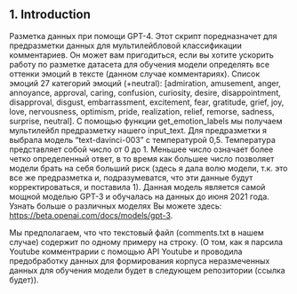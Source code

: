 
## 1. Introduction

Разметка данных при помощи GPT-4. Этот скрипт поредназначет для предразметки данных для мультилейбловой классификации комментариев. Он может вам пригодиться, если вы хотите ускорить работу по разметке датасета для обучения модели определять все оттенки эмоций в тексте (данном случае комментариях). Список эмоций 27 категорий эмоций (+neutral): [admiration, amusement, anger, annoyance, approval, caring, confusion, curiosity, desire, disappointment, disapproval, disgust, embarrassment, excitement, fear, gratitude, grief, joy, love, nervousness, optimism, pride, realization, relief, remorse, sadness, surprise, neutral].
С помощью функции get_emotion_labels мы получаем мультилейбл предразметку нашего input_text. Для предразметки я выбрала модель “text-davinci-003” с температурой 0,5. Температура представляет собой число от 0 до 1. Меньшее число означает более четко определенный ответ, в то время как большее число позволяет модели брать на себя больший риск (здесь я дала волю модели, т.к. это все же предразметка и, подразумеватся, что эти данные будут корректироваться, и поставила 1). Данная модель является самой мощной моделью GPT-3 и обучалась на данных до июня 2021 года. Узнать больше о различных моделях Вы можете здесь:
https://beta.openai.com/docs/models/gpt-3.


Мы предполагаем, что что текстовый файл (comments.txt в нашем случае) содержит по одному примеру на строку.
(О том, как я парсила Youtube комментрарии с помощью API Youtube и проводила предобработку данных для формирования корпуса неразмеченных данных для обучения модели будет в следующем репозитории (ссылка будет)).
